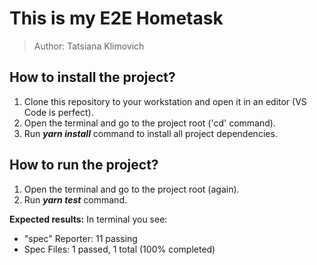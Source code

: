 # This is my E2E Hometask
> Author: Tatsiana Klimovich

## How to install the project? 
1. Clone this repository to your workstation and open it in an editor (VS Code is perfect).
2. Open the terminal and go to the project root ('cd' command).
4. Run ***yarn install*** command to install all project dependencies.

## How to run the project?
1. Open the terminal and go to the project root (again).
2. Run ***yarn test*** command.

**Expected results:**
In terminal you see:
- "spec" Reporter:  11 passing
- Spec Files:       1 passed, 1 total (100% completed)
